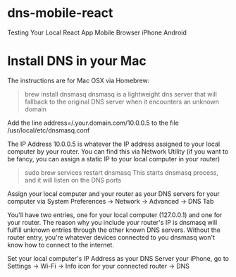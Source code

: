 # dns-mobile-react
Testing Your Local React App Mobile Browser iPhone Android

# Install DNS in your Mac
The instructions are for Mac OSX via Homebrew:

> brew install dnsmasq
dnsmasq is a lightweight dns server that will fallback to the original DNS server when it encounters an unknown domain

Add the line address=/.your.domain.com/10.0.0.5 to the file /usr/local/etc/dnsmasq.conf

The IP Address 10.0.0.5 is whatever the IP address assigned to your local computer by your router. You can find this via Network Utility (if you want to be fancy, you can assign a static IP to your local computer in your router)

> sudo brew services restart dnsmasq
This starts dnsmasq process, and it will listen on the DNS ports

Assign your local computer and your router as your DNS servers for your computer via System Preferences -> Network -> Advanced -> DNS Tab

You'll have two entries, one for your local computer (127.0.0.1) and one for your router. The reason why you include your router's IP is dnsmasq will fulfill unknown entries through the other known DNS servers. Without the router entry, you're whatever devices connected to you dnsmasq won't know how to connect to the internet.

Set your local computer's IP Address as your DNS Server your iPhone, go to Settings -> Wi-Fi -> Info icon for your connected router -> DNS
